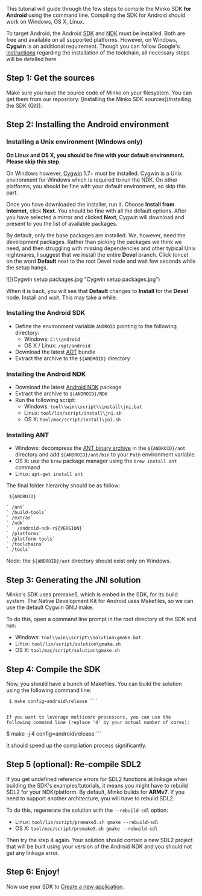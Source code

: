 This tutorial will guide through the few steps to compile the Minko SDK **for Android** using the command line. Compiling the SDK for Android should work on Windows, OS X, Linux.

To target Android, the Android [SDK](http://developer.android.com/sdk/index.html) and [NDK](https://developer.android.com/tools/sdk/ndk/index.html) must be installed. Both are free and available on all supported platforms. However, on Windows, **Cygwin** is an additional requirement. Though you can follow Google's [instructions](http://www.kandroid.org/ndk/docs/STANDALONE-TOOLCHAIN.html) regarding the installation of the toolchain, all necessary steps will be detailed here.

Step 1: Get the sources
-----------------------

Make sure you have the source code of Minko on your filesystem. You can get them from our repository: [Installing the Minko SDK sources](Installing the SDK (Git)).

Step 2: Installing the Android environment
------------------------------------------

### Installing a Unix environment (Windows only)

**On Linux and OS X, you should be fine with your default environment. Please skip this step.**

On Windows however, [Cygwin](http://cygwin.com/) 1.7+ must be installed. Cygwin is a Unix environment for Windows which is required to run the NDK. On other platforms, you should be fine with your default environment, so skip this part.

Once you have downloaded the installer, run it. Choose **Install from Internet**, click **Next**. You should be fine with all the default options. After you have selected a mirror and clicked **Next**, Cygwin will download and present to you the list of available packages.

By default, only the base packages are installed. We, however, need the development packages. Rather than picking the packages we think we need, and then struggling with missing dependencies and other typical Unix nightmares, I suggest that we install the entire **Devel** branch. Click (once) on the word **Default** next to the root Devel node and wait few seconds while the setup hangs.

![](Cygwin setup packages.jpg "Cygwin setup packages.jpg")

When it is back, you will see that **Default** changes to **Install** for the **Devel** node. Install and wait. This may take a while.

### Installing the Android SDK

-   Define the environment variable `ANDROID` pointing to the following directory:
    -   Windows: `C:\\android`
    -   OS X / Linux: `/opt/android`
-   Download the latest [ADT](http://developer.android.com/sdk/index.html) bundle
-   Extract the archive to the `${ANDROID}` directory

### Installing the Android NDK

-   Download the latest [Android NDK](https://developer.android.com/tools/sdk/ndk/index.html) package
-   Extract the archive to `${ANDROID}/NDK`
-   Run the following script:
    -   Windows: `tool\\win\\script\\install\jni.bat`
    -   Linux: `tool/lin/script/install\jni.sh`
    -   OS X: `tool/mac/script/install\jni.sh`

### Installing ANT

-   Windows: decompress the [ANT binary archive](https://www.apache.org/dist/ant/binaries/) in the `${ANDROID}/ant` directory and add `${ANDROID}/ant/bin` to your `Path` environment variable.
-   OS X: use the `brew` package manager using the `brew install ant` command
-   Linux: `apt-get install ant`

The final folder hierarchy should be as follow:

```
 ${ANDROID}

` /ant`
` /build-tools`
` /extras`
` /ndk`
`   /android-ndk-r${VERSION}`
` /platforms`
` /platform-tools`
` /toolchains`
` /tools`

```


Node: the `${ANDROID}/ant` directory should exist only on Windows.

Step 3: Generating the JNI solution
-----------------------------------

Minko's SDK uses premake5, which is embed in the SDK, for its build system. The Native Development Kit for Android uses Makefiles, so we can use the default Cygwin GNU make.

To do this, open a command line prompt in the root directory of the SDK and run:

-   Windows: `tool\\win\\script\\solution\gmake.bat`
-   Linux: `tool/lin/script/solution\gmake.sh`
-   OS X: `tool/mac/script/solution\gmake.sh`

Step 4: Compile the SDK
-----------------------

Now, you should have a bunch of Makefiles. You can build the solution using the following command line:

```
 $ make config=android\release ```


If you want to leverage multicore processors, you can use the following command line (replace '4' by your actual number of cores):

```
 $ make -j 4 config=android\release ```


It should speed up the compilation process significantly.

Step 5 (optional): Re-compile SDL2
----------------------------------

If you get undefined reference errors for SDL2 functions at linkage when building the SDK's examples/tutorials, it means you might have to rebuild SDL2 for your NDK/platform. By default, Minko builds for **ARMv7**. If you need to support another architecture, you will have to rebuild SDL2.

To do this, regenerate the solution with the `--rebuild-sdl` option:

-   Linux: `tool/lin/script/premake5.sh gmake --rebuild-sdl`
-   OS X: `tool/mac/script/premake5.sh gmake --rebuild-sdl`

Then try the step 4 again. Your solution should contain a new SDL2 project that will be built using your version of the Android NDK and you should not get any linkage error.

Step 6: Enjoy!
--------------

Now use your SDK to [Create a new application](doc/Create_a_new_application.md).

